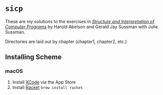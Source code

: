 # `sicp`

These are my solutions to the exercises in [*Structure and Interpretation of Computer Programs*](https://mitpress.mit.edu/sites/default/files/sicp/index.html) by Harold Abelson and Gerald Jay Sussman with Julie Sussman.

Directories are laid out by chapter (chapter1, chapter2, etc.)

## Installing Scheme

### macOS

1. Install [XCode](https://apps.apple.com/us/app/xcode/id497799835?mt=12) via the App Store
2. Install [Racket](https://download.racket-lang.org) `brew install racket`
